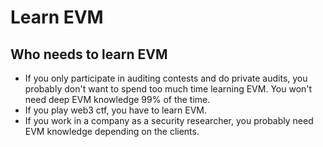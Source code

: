 # Learn EVM

## Who needs to learn EVM

- If you only participate in auditing contests and do private audits, you probably don't want to spend too much time learning EVM. You won't need deep EVM knowledge 99% of the time.
- If you play web3 ctf, you have to learn EVM.
- If you work in a company as a security researcher, you probably need EVM knowledge depending on the clients.
